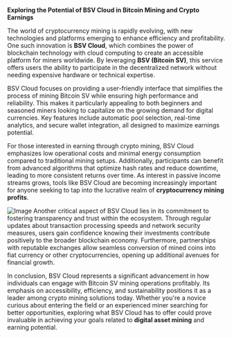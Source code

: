 **Exploring the Potential of BSV Cloud in Bitcoin Mining and Crypto Earnings**

The world of cryptocurrency mining is rapidly evolving, with new technologies and platforms emerging to enhance efficiency and profitability. One such innovation is **BSV Cloud**, which combines the power of blockchain technology with cloud computing to create an accessible platform for miners worldwide. By leveraging **BSV (Bitcoin SV)**, this service offers users the ability to participate in the decentralized network without needing expensive hardware or technical expertise.

BSV Cloud focuses on providing a user-friendly interface that simplifies the process of mining Bitcoin SV while ensuring high performance and reliability. This makes it particularly appealing to both beginners and seasoned miners looking to capitalize on the growing demand for digital currencies. Key features include automatic pool selection, real-time analytics, and secure wallet integration, all designed to maximize earnings potential.

For those interested in earning through crypto mining, BSV Cloud emphasizes low operational costs and minimal energy consumption compared to traditional mining setups. Additionally, participants can benefit from advanced algorithms that optimize hash rates and reduce downtime, leading to more consistent returns over time. As interest in passive income streams grows, tools like BSV Cloud are becoming increasingly important for anyone seeking to tap into the lucrative realm of **cryptocurrency mining profits**.


![Image](https://github.com/user-attachments/assets/31692037-0104-4703-abd1-696b6a7dd41b)
Another critical aspect of BSV Cloud lies in its commitment to fostering transparency and trust within the ecosystem. Through regular updates about transaction processing speeds and network security measures, users gain confidence knowing their investments contribute positively to the broader blockchain economy. Furthermore, partnerships with reputable exchanges allow seamless conversion of mined coins into fiat currency or other cryptocurrencies, opening up additional avenues for financial growth.

In conclusion, BSV Cloud represents a significant advancement in how individuals can engage with Bitcoin SV mining operations profitably. Its emphasis on accessibility, efficiency, and sustainability positions it as a leader among crypto mining solutions today. Whether you're a novice curious about entering the field or an experienced miner searching for better opportunities, exploring what BSV Cloud has to offer could prove invaluable in achieving your goals related to **digital asset mining** and earning potential.